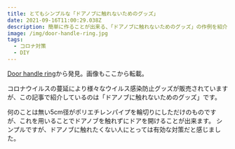 ```yaml
---
title: とてもシンプルな「ドアノブに触れないためのグッズ」
date: 2021-09-16T11:00:29.038Z
description: 簡単に作ることが出来る、「ドアノブに触れないためのグッズ」の作例を紹介します。
image: /img/door-handle-ring.jpg
tags:
  - コロナ対策
  - DIY
---
```

[Door handle ring](https://hackaday.io/project/170563-door-handle-ring)から発見。画像もここから転載。

コロナウイルスの蔓延により様々なウイルス感染防止グッズが販売されていますが、この記事で紹介しているのは「ドアノブに触れないためのグッズ」です。

何のことは無い5cm径がポリエチレンパイプを輪切りにしただけのものですが、これを用いることでドアノブを触れずにドアを開けることが出来ます。
シンプルですが、ドアノブに触れたくない人にとっては有効な対策だと感じました。
